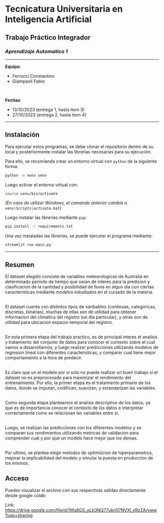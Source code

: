 # **Tecnicatura Universitaria en Inteligencia Artificial**
## **Trabajo Práctico Integrador**
### ***Aprendizaje Automatico 1***
---

**Equipo**:
- Ferrucci Constantino
- Giampaoli Fabio

<br>

**Fechas**:
- 13/10/2023 (entrega 1, hasta item 3)
- 27/10/2023 (entrega 2, hasta item 4)

---

## **Instalación**

Para ejecutar estos programas, se debe clonar el repositorio dentro de su local y posteriormente instalar las librerías necesarias para su ejecución. 

Para ello, se recomienda crear un entorno virtual con `python` de la siguiente forma:

```bash
python -m venv venv
```

Luego activar el entorno virtual con:

```bash
source venv/bin/activate
```
_(En caso de utilizar Windows, el comando anterior cambia a `venv\Scripts\activate.bat`)_

Luego instalar las librerías mediante `pip`:

```bash
pip install -r requirements.txt
```

Una vez instaladas las librerías, se puede ejecutar el programa mediante:

```bash
streamlit run main.py
```

---

## **Resumen**


El dataset elegido consiste de variables meteorologicas de Australia en determinado periodo de tiempo que seran de interes para la predicion y clasificacion de la cantidad y posibilidad de lluvia en algun dia con ciertas caracteristicas mediante modelos estudiados en el cursado de la materia.\
<br>

El dataset cuenta con distintos tipos de varibables (continuas, categoricas, discretas, binarias), muchas de ellas son de utilidad para obtener informacion del climatica del registro (un dia particular), y otras son de utilidad para ubicacion espacio-temporal del registro.\
<br>

En esta primera etapa del trabajo practico, es de principal interes el analisis y tratamiento del conjunto de datos para conocer el contexto sobre el cual vamos a desarrollarnos, y luego realizar predicciones utilizando modelos de regresion lineal con diferentes caracteristicas, y comparar cual tiene mejor comportameinto a la hora de predecir.\
<br>

Es claro que un el modelo por si solo no puede realizar un buen trabajo si el dataset no es preprocesado para maximizar el rendimiento del entrenamiento. Por ello, la primer etapa es el tratamiento primario de los datos, donde se imputan, codifican, suavizan, y estandarizan las variables.\
<br>

Como segunda etapa planteamos el analisis descriptivo de los datos, ya que es de importancia conocer el contexto de los datos e interpretar correctamente como se relacionan las variables entre si.\
<br>

Luego, se realizan las predicciones con los diferentes modelos y se comparan sus rendimientos utilizando metricas de validacion para comprender cual y por que un modelo hace mejor que los demas.\
<br>

Por ultimo, se plantea elegir metodos de optimizcion de hiperparametros, mejorar la explicabilidad del modelo y simular la puesta en produccion de los mismos.


## **Acceso**

Puedes visualizar el archivo con sus respectivas salidas directamente desde google colab:

Link: https://drive.google.com/file/d/1Itfa8GS_oLb3NQ77ukn1l7NVXI_yRzZA/view?usp=sharing